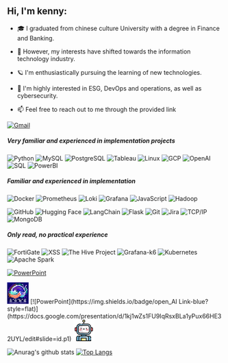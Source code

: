 

## Hi, I'm kenny:



- 🎓 I  graduated from chinese culture University with a degree in Finance and Banking.

- :test_tube: However, my interests have shifted towards the information technology industry.

- 🪐 I'm enthusiastically pursuing the learning of new technologies.

- :speech_balloon: I'm highly interested in ESG,  DevOps and operations, as well as cybersecurity.

- :mailbox: Feel free to reach out to me through the provided link


[![Gmail](https://img.shields.io/badge/-GMAIL-D14836?style=for-the-badge&logo=gmail&logoColor=white)](mailto:ko29469501@gmail.com)

##### Very familiar and experienced in implementation projects


![Python](https://img.shields.io/badge/-Python-000000?style=flat&logo=python)
![MySQL](https://img.shields.io/badge/-MySQL-4479A1?style=flat&logo=mysql&logoColor=white)
![PostgreSQL](https://img.shields.io/badge/-PostgreSQL-336791?style=flat&logo=postgresql&logoColor=white)
![Tableau](https://img.shields.io/badge/-Tableau-E97627?style=flat&logo=tableau&logoColor=white)
![Linux](https://img.shields.io/badge/-Linux-222222?style=flat&logo=linux&logoColor=FCC624)
![GCP](https://img.shields.io/badge/-Google%20Cloud%20Platform-4285F4?style=flat&logo=google-cloud&logoColor=white)
![OpenAI](https://img.shields.io/badge/-OpenAI-0089D6?style=flat&logo=openai&logoColor=white)
![SQL](https://img.shields.io/badge/-SQL-000000?style=flat&logo=postgresql)
![PowerBI](https://img.shields.io/badge/-PowerBI-F2C811?style=flat&logo=powerbi&logoColor=black)



##### Familiar and experienced in implementation
![Docker](https://img.shields.io/badge/-Docker-222222?style=flat&logo=docker&logoColor=2496ED)
![Prometheus](https://img.shields.io/badge/-Prometheus-222222?style=flat&logo=prometheus&logoColor=E6522C)
![Loki](https://img.shields.io/badge/-Loki-FF9A00?style=flat&logo=grafana&logoColor=white)
![Grafana](https://img.shields.io/badge/-Grafana-222222?style=flat&logo=grafana&logoColor=F46800)
![JavaScript](https://img.shields.io/badge/-JavaScript-000000?style=flat&logo=javascript)
![Hadoop](https://img.shields.io/badge/-Hadoop-FF6522?style=flat&logo=hadoop&logoColor=white)

![GitHub](https://img.shields.io/badge/-GitHub-222222?style=flat&logo=github&logoColor=F05032)
![Hugging Face](https://img.shields.io/badge/-Hugging%20Face-FF9A00?style=flat&logo=hugging%20face&logoColor=white)
![LangChain](https://img.shields.io/badge/-LangChain-FF9A00?style=flat)
![Flask](https://img.shields.io/badge/-Flask-000000?style=flat&logo=flask&logoColor=white)
![Git](https://img.shields.io/badge/-Git-222222?style=flat&logo=git&logoColor=F05032)
![Jira](https://img.shields.io/badge/-Jira-222222?style=flat&logo=jira-software&logoColor=white&logoColor=0052CC)
![TCP/IP](https://img.shields.io/badge/-TCP/IP-222222?style=flat&logo=cisco&logoColor=white)
![MongoDB](https://img.shields.io/badge/-MongoDB-47A248?style=flat&logo=mongodb&logoColor=white)





##### Only read, no practical experience
![FortiGate](https://img.shields.io/badge/-FortiGate-EE3124?style=flat&logo=fortinet&logoColor=white)
![XSS](https://img.shields.io/badge/-XSS-F64A8A?style=flat&logo=security&logoColor=white)
![The Hive Project](https://img.shields.io/badge/-The%20Hive%20Project-8E44AD?style=flat)
![Grafana-k6](https://img.shields.io/badge/-Grafana--k6-F46800?style=flat)
![Kubernetes](https://img.shields.io/badge/-Kubernetes-326CE5?style=flat&logo=kubernetes&logoColor=white)
![Apache Spark](https://img.shields.io/badge/-Apache%20Spark-E25A1C?style=flat&logo=apache-spark&logoColor=white)


[![ PowerPoint](https://img.shields.io/badge/政勢解碼Link-blue?style=flat)](https://drive.google.com/file/d/14Tbqjhrxd7N7MVXEZLhKOANDKGZroP2T/view)

<img src="Taiwan-ElectionWave-Analytics.png" alt="Alt Text" width="50">
[![PowerPoint](https://img.shields.io/badge/open_AI Link-blue?style=flat)](https://docs.google.com/presentation/d/1kj1wZs1FU9IqRsxBLa1yPux66HE32UYL/edit#slide=id.p1)
<img src="robo.png" alt="Alt Text" width="50">




<!-- wi*quL3fcV -->
![Anurag's github stats](https://github-readme-stats.vercel.app/api?username=kennyHuang1110&show_icons=true&count_private=true&hide=stars&include_all_commits=true&theme=buefy)
[![Top Langs](https://github-readme-stats.vercel.app/api/top-langs/?username=kennyHuang1110&layout=compact)](https://github.com/anuraghazra/github-readme-stats)



